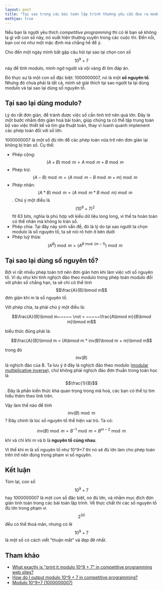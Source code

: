 ```yaml
---
layout: post
title: "Tại sao trong các bài toán lập trình thường yêu cầu đưa ra modulo của 10^9+7?"
mathjax: true
---
```

Nếu bạn là người yêu thích *competitive programming* thì có lẽ bạn sẽ không lạ gì với con số này, nó xuất hiện thường xuyên trong các cuộc thi. Đến nỗi, bạn coi nó như một mặc định mà chẳng hề đề ý.

Cho đến một ngày mình bắt gặp câu hỏi tại sao lại chọn con số $$10^9+7$$ này để tính modulo, mình ngớ người và vội vàng đi tìm đáp án.

Đó thực sự là một con số đặc biệt: 1000000007, nó là một **số nguyên tố**. Nhưng đó chưa phải là tất cả, mình sẽ giải thích tại sao người ta lại dùng modulo và tại sao lại dùng số nguyên tố.

## Tại sao lại dùng modulo?
Lý do rất đơn giản, để tránh được việc số cần tính trở nên quá lớn. Đây là một bước nhằm đơn giản hoá bài toán, giúp chúng ta có thể tập trung toàn bộ vào việc thiết kế và tìm gia thuật toán, thay vì loanh quanh implement các phép toán đối với số lớn.

1000000007 là một số đủ lớn để các phép toán vừa trở nên đơn giản lại không bị tràn số. Cụ thể:
- Phép cộng: $$ (A+B)\bmod m = A\bmod m + B\bmod m $$
- Phép trừ: $$(A-B)\bmod m = (A\bmod m - B\bmod m + m)\bmod m$$
- Phép nhân: $$(A*B)\bmod m = (A\bmod m * B\bmod m)\bmod m$$. Chú ý một điều là $$(10^9+7)^2$$ fit 63 bits, nghĩa là phù hợp với kiểu dữ liệu long long, vì thế ta hoàn toàn có thể nhân mà không lo tràn số.
- Phép chia: Tại đây nảy sinh vấn đề, đó là lý do tại sao người ta chọn modulo là số nguyên tố, ta sẽ nói rõ hơn ở bên dưới
- Phép luỹ thừa:
$$(A^B)\bmod m=(A^{B\bmod (m-1)})\bmod m$$


## Tại sao lại dùng số nguyên tố?
Bởi vì rất nhiều phép toán trở nên đơn giản hơn khi làm việc với số nguyên tố.
Ví dụ như khi tính nghịch đảo theo modulo trong phép toán modulo đối với phân số chẳng hạn, ta sẽ chỉ có thể tính $$\frac{A}{B}\bmod m$$ đơn giản khi m là số nguyên tố.

Với phép chia, ta phải chú ý một điều là:

$$\frac{A}{B}\bmod m~~~~~ \not = ~~~~~\frac{A\bmod m}{B\bmod m}\bmod m$$

biểu thức đúng phải là:

$$\frac{A}{B}\bmod m = (A\bmod m * inv(B)\bmod m + m)\bmod m$$ 

trong đó $$inv(B)$$ là nghịch đảo của B. Ta lưu ý ở đây là nghịch đảo theo modulo ([modular multiplicative inverse](https://en.wikipedia.org/wiki/Modular_multiplicative_inverse)), chứ không phải nghịch đảo đơn thuần trong toán học là $$\frac{1}{B}$$. Đây là phần kiến thức khá quan trọng trong mã hoá, các bạn có thể tự tìm hiểu thêm theo link trên.

Vậy làm thế nào để tính $$inv(B)\bmod m$$ ? Đây chính là lúc số nguyên tố thể hiện vai trò. Ta có:

$$ inv(B)\bmod m = B^{-1}\bmod m = B^{m-2}\bmod m $$ 

khi và chỉ khi m và b là **nguyên tố cùng nhau**. 

Vì thế khi m là số nguyên tố như 10^9+7 thì nó sẽ đủ lớn làm cho phép toán trên trở nên đúng trong phạm vi số nguyên.

## Kết luận
Tóm lại, con số $$10^9+7$$ hay 1000000007 là một con số đặc biệt, nó đủ lớn, và nhằm mục đích đơn giản tính toán trong các bài toán lập trình. Về thực chất thì các số nguyên tố đủ lớn trong phạm vi $$2^{30}$$ đều có thể thoả mãn, nhưng có lẽ $$10^9+7$$ là một số có cách viết "thuận mắt" và đẹp đẽ nhất.

## Tham khảo 
- [What exactly is "print it modulo 10^9 + 7" in competitive programming web sites?](https://www.quora.com/What-exactly-is-print-it-modulo-10-9-+-7-in-competitive-programming-web-sites)
- [How do I output modulo 10^9 + 7 in competitive programming?](https://www.quora.com/How-do-I-output-modulo-10-9-+-7-in-competitive-programming)
- [Modulo 10^9+7 (1000000007)](https://www.geeksforgeeks.org/modulo-1097-1000000007/)